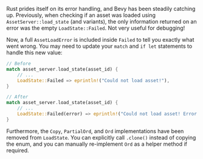 Rust prides itself on its error handling, and Bevy has been steadily catching up. Previously, when checking if an asset was loaded using `AssetServer::load_state` (and variants), the only information returned on an error was the empty `LoadState::Failed`. Not very useful for debugging!

Now, a full `AssetLoadError` is included inside `Failed` to tell you exactly what went wrong. You may need to update your `match` and `if let` statements to handle this new value:

```rust
// Before
match asset_server.load_state(asset_id) {
    // ...
    LoadState::Failed => eprintln!("Could not load asset!"),
}

// After
match asset_server.load_state(asset_id) {
    // ...
    LoadState::Failed(error) => eprintln!("Could not load asset! Error: {}", error),
}
```

Furthermore, the `Copy`, `PartialOrd`, and `Ord` implementations have been removed from `LoadState`. You can explicitly call `.clone()` instead of copying the enum, and you can manually re-implement `Ord` as a helper method if required.
